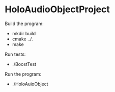 # HoloAudioObjectProject

Build the program:
- mkdir build
- cmake ../.
- make

Run tests:
- ./BoostTest

Run the program:
- ./HoloAuioObject
